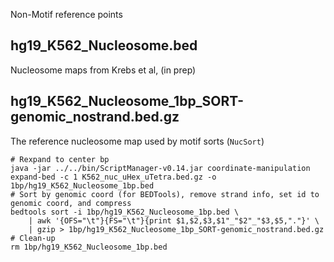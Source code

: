 Non-Motif reference points

## hg19_K562_Nucleosome.bed
Nucleosome maps from Krebs et al, (in prep)

## hg19_K562_Nucleosome_1bp_SORT-genomic_nostrand.bed.gz
The reference nucleosome map used by motif sorts (`NucSort`)
```
# Rexpand to center bp
java -jar ../../bin/ScriptManager-v0.14.jar coordinate-manipulation expand-bed -c 1 K562_nuc_uHex_uTetra.bed.gz -o 1bp/hg19_K562_Nucleosome_1bp.bed
# Sort by genomic coord (for BEDTools), remove strand info, set id to genomic coord, and compress
bedtools sort -i 1bp/hg19_K562_Nucleosome_1bp.bed \
    | awk '{OFS="\t"}{FS="\t"}{print $1,$2,$3,$1"_"$2"_"$3,$5,"."}' \
    | gzip > 1bp/hg19_K562_Nucleosome_1bp_SORT-genomic_nostrand.bed.gz
# Clean-up
rm 1bp/hg19_K562_Nucleosome_1bp.bed
```

